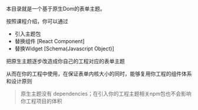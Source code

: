 本目录就是一个基于原生Dom的表单主题。

按照课程介绍，你可以通过

- 引入主题包
- 替换组件 [React Component]
- 替换Widget [Schema(Javascript Object)]

把原生主题逐步改造成你自己的工程对应的表单主题

从而在你的工程中使用，在保证表单内核大小的同时，能够复用你工程的组件体系和设计原则

> 原生主题没有 dependencies；在引入你的工程主题相关npm包也不会影响你工程项目的体积